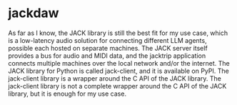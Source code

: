 # jackdaw
As far as I know, the JACK library is still the best fit for my use case, which 
is a low-latency audio solution for connecting different LLM agents, possible 
each hosted on separate machines. The JACK server itself provides a bus for 
audio and MIDI data, and the jacktrip application connects multiple machines 
over the local network and/or the internet. The JACK library for Python is 
called jack-client, and it is available on PyPI. The jack-client library is a 
wrapper around the C API of the JACK library. The jack-client library is not a 
complete wrapper around the C API of the JACK library, but it is enough for my 
use case.
